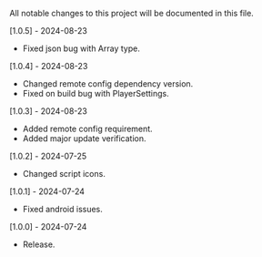 All notable changes to this project will be documented in this file.

[1.0.5] - 2024-08-23
 - Fixed json bug with Array type.

[1.0.4] - 2024-08-23
 - Changed remote config dependency version.
 - Fixed on build bug with PlayerSettings.

[1.0.3] - 2024-08-23
 - Added remote config requirement.
 - Added major update verification.

[1.0.2] - 2024-07-25
 - Changed script icons.

[1.0.1] - 2024-07-24
 - Fixed android issues.

[1.0.0] - 2024-07-24
 - Release.